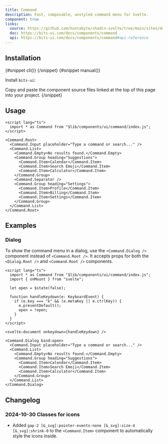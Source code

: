 ```yaml
---
title: Command
description: Fast, composable, unstyled command menu for Svelte.
component: true
links:
  source: https://github.com/huntabyte/shadcn-svelte/tree/main/sites/docs/src/lib/registry/default/ui/command
  doc: https://bits-ui.com/docs/components/command
  api: https://bits-ui.com/docs/components/command#api-reference
---
```


<script>
  import { ComponentPreview, Callout, PMAddComp, PMInstall, Step, Steps, InstallTabs } from '$lib/components/docs';
</script>

<ComponentPreview name="command-demo" align="start" >

<div></div>

</ComponentPreview>

## Installation

<InstallTabs>
{#snippet cli()}
<PMAddComp name="command" />
{/snippet}
{#snippet manual()}
<Steps>
<Step>

Install `bits-ui`:

</Step>
<PMInstall command="bits-ui -D" />
<Step>Copy and paste the component source files linked at the top of this page into your project.</Step>
</Steps>
{/snippet}
</InstallTabs>

## Usage

```svelte
<script lang="ts">
  import * as Command from "$lib/components/ui/command/index.js";
</script>

<Command.Root>
  <Command.Input placeholder="Type a command or search..." />
  <Command.List>
    <Command.Empty>No results found.</Command.Empty>
    <Command.Group heading="Suggestions">
      <Command.Item>Calendar</Command.Item>
      <Command.Item>Search Emoji</Command.Item>
      <Command.Item>Calculator</Command.Item>
    </Command.Group>
    <Command.Separator />
    <Command.Group heading="Settings">
      <Command.Item>Profile</Command.Item>
      <Command.Item>Billing</Command.Item>
      <Command.Item>Settings</Command.Item>
    </Command.Group>
  </Command.List>
</Command.Root>
```

## Examples

### Dialog

<ComponentPreview name="command-dialog">

<div></div>

</ComponentPreview>

To show the command menu in a dialog, use the `<Command.Dialog />` component instead of `<Command.Root />`. It accepts props for both the `<Dialog.Root />` and `<Command.Root />` components.

```svelte
<script lang="ts">
  import * as Command from "$lib/components/ui/command/index.js";
  import { onMount } from "svelte";

  let open = $state(false);

  function handleKeydown(e: KeyboardEvent) {
    if (e.key === "k" && (e.metaKey || e.ctrlKey)) {
      e.preventDefault();
      open = !open;
    }
  }
</script>

<svelte:document onkeydown={handleKeydown} />

<Command.Dialog bind:open>
  <Command.Input placeholder="Type a command or search..." />
  <Command.List>
    <Command.Empty>No results found.</Command.Empty>
    <Command.Group heading="Suggestions">
      <Command.Item>Calendar</Command.Item>
      <Command.Item>Search Emoji</Command.Item>
      <Command.Item>Calculator</Command.Item>
    </Command.Group>
  </Command.List>
</Command.Dialog>
```

## Changelog

### 2024-10-30 Classes for icons

- Added `gap-2 [&_svg]:pointer-events-none [&_svg]:size-4 [&_svg]:shrink-0` to the `<Command.Item>` component to automatically style the icons inside.
